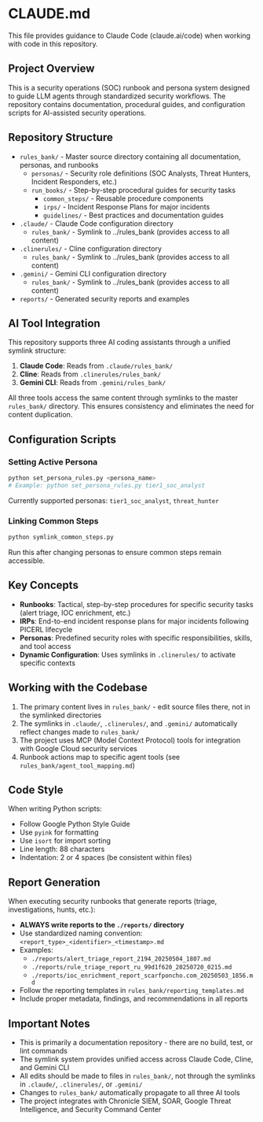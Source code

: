 # CLAUDE.md

This file provides guidance to Claude Code (claude.ai/code) when working with code in this repository.

## Project Overview

This is a security operations (SOC) runbook and persona system designed to guide LLM agents through standardized security workflows. The repository contains documentation, procedural guides, and configuration scripts for AI-assisted security operations.

## Repository Structure

- `rules_bank/` - Master source directory containing all documentation, personas, and runbooks
  - `personas/` - Security role definitions (SOC Analysts, Threat Hunters, Incident Responders, etc.)
  - `run_books/` - Step-by-step procedural guides for security tasks
    - `common_steps/` - Reusable procedure components
    - `irps/` - Incident Response Plans for major incidents
    - `guidelines/` - Best practices and documentation guides
- `.claude/` - Claude Code configuration directory
  - `rules_bank/` - Symlink to ../rules_bank (provides access to all content)
- `.clinerules/` - Cline configuration directory
  - `rules_bank/` - Symlink to ../rules_bank (provides access to all content)
- `.gemini/` - Gemini CLI configuration directory
  - `rules_bank/` - Symlink to ../rules_bank (provides access to all content)
- `reports/` - Generated security reports and examples

## AI Tool Integration

This repository supports three AI coding assistants through a unified symlink structure:

1. **Claude Code**: Reads from `.claude/rules_bank/`
2. **Cline**: Reads from `.clinerules/rules_bank/`
3. **Gemini CLI**: Reads from `.gemini/rules_bank/`

All three tools access the same content through symlinks to the master `rules_bank/` directory. This ensures consistency and eliminates the need for content duplication.

## Configuration Scripts

### Setting Active Persona
```bash
python set_persona_rules.py <persona_name>
# Example: python set_persona_rules.py tier1_soc_analyst
```
Currently supported personas: `tier1_soc_analyst`, `threat_hunter`

### Linking Common Steps
```bash
python symlink_common_steps.py
```
Run this after changing personas to ensure common steps remain accessible.

## Key Concepts

- **Runbooks**: Tactical, step-by-step procedures for specific security tasks (alert triage, IOC enrichment, etc.)
- **IRPs**: End-to-end incident response plans for major incidents following PICERL lifecycle
- **Personas**: Predefined security roles with specific responsibilities, skills, and tool access
- **Dynamic Configuration**: Uses symlinks in `.clinerules/` to activate specific contexts

## Working with the Codebase

1. The primary content lives in `rules_bank/` - edit source files there, not in the symlinked directories
2. The symlinks in `.claude/`, `.clinerules/`, and `.gemini/` automatically reflect changes made to `rules_bank/`
3. The project uses MCP (Model Context Protocol) tools for integration with Google Cloud security services
4. Runbook actions map to specific agent tools (see `rules_bank/agent_tool_mapping.md`)

## Code Style

When writing Python scripts:
- Follow Google Python Style Guide
- Use `pyink` for formatting
- Use `isort` for import sorting
- Line length: 88 characters
- Indentation: 2 or 4 spaces (be consistent within files)

## Report Generation

When executing security runbooks that generate reports (triage, investigations, hunts, etc.):

- **ALWAYS write reports to the `./reports/` directory**
- Use standardized naming convention: `<report_type>_<identifier>_<timestamp>.md`
- Examples:
  - `./reports/alert_triage_report_2194_20250504_1807.md`
  - `./reports/rule_triage_report_ru_99d1f620_20250720_0215.md`
  - `./reports/ioc_enrichment_report_scarfponcho.com_20250503_1856.md`
- Follow the reporting templates in `rules_bank/reporting_templates.md`
- Include proper metadata, findings, and recommendations in all reports

## Important Notes

- This is primarily a documentation repository - there are no build, test, or lint commands
- The symlink system provides unified access across Claude Code, Cline, and Gemini CLI
- All edits should be made to files in `rules_bank/`, not through the symlinks in `.claude/`, `.clinerules/`, or `.gemini/`
- Changes to `rules_bank/` automatically propagate to all three AI tools
- The project integrates with Chronicle SIEM, SOAR, Google Threat Intelligence, and Security Command Center
